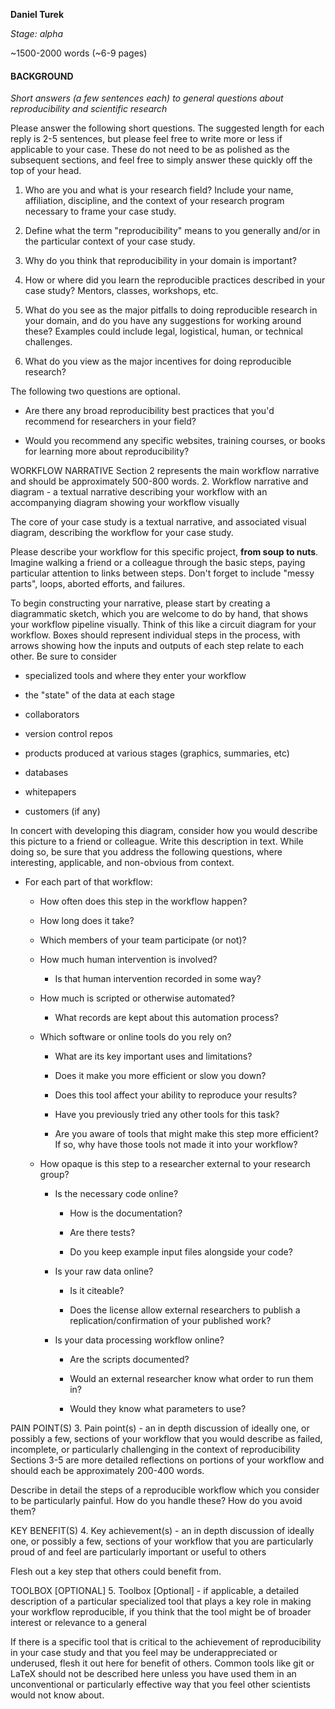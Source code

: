__Daniel Turek__

_Stage: alpha_

~1500-2000 words (~6-9 pages)

#### BACKGROUND
_Short answers (a few sentences each) to general questions about reproducibility and scientific research_

Please answer the following short questions. The suggested length for each reply is 2-5 sentences, but please feel free to write more or less if applicable to your case. These do not need to be as polished as the subsequent sections, and feel free to simply answer these quickly off the top of your head.

1. Who are you and what is your research field? Include your name, affiliation, discipline, and the context of your research program necessary to frame your case study.

2. Define what the term "reproducibility" means to you generally and/or in the particular context of your case study.

3. Why do you think that reproducibility in your domain is important?

4. How or where did you learn the reproducible practices described in your case study? Mentors, classes, workshops, etc.

5. What do you see as the major pitfalls to doing reproducible research in your domain, and do you have any suggestions for working around these? Examples could include legal, logistical, human, or technical challenges.

6. What do you view as the major incentives for doing reproducible research?

The following two questions are optional.

* Are there any broad reproducibility best practices that you'd recommend for researchers in your field?

* Would you recommend any specific websites, training courses, or books for learning more about reproducibility?

WORKFLOW NARRATIVE
Section 2 represents the main workflow narrative and should be approximately 500-800 words.
2. Workflow narrative and diagram - a textual narrative describing your workflow with an accompanying diagram showing your workflow visually

The core of your case study is a textual narrative, and associated visual diagram, describing the workflow for your case study.

Please describe your workflow for this specific project, **from soup to nuts**. Imagine walking a friend or a colleague through the basic steps, paying particular attention to links between steps. Don't forget to include "messy parts", loops, aborted efforts, and failures.

To begin constructing your narrative, please start by creating a diagrammatic sketch, which you are welcome to do by hand, that shows your workflow pipeline visually. Think of this like a circuit diagram for your workflow. Boxes should represent individual steps in the process, with arrows showing how the inputs and outputs of each step relate to each other. Be sure to consider

* specialized tools and where they enter your workflow

* the "state" of the data at each stage

* collaborators

* version control repos

* products produced at various stages (graphics, summaries, etc)

* databases

* whitepapers

* customers (if any)

In concert with developing this diagram, consider how you would describe this picture to a friend or colleague. Write this description in text. While doing so, be sure that you address the following questions, where interesting, applicable, and non-obvious from context.

* For each part of that workflow:

    * How often does this step in the workflow happen?

    * How long does it take?

    * Which members of your team participate (or not)?

    * How much human intervention is involved?

        * Is that human intervention recorded in some way?

    * How much is scripted or otherwise automated?

        * What records are kept about this automation process?

    * Which software or online tools do you rely on?

        * What are its key important uses and limitations?

        * Does it make you more efficient or slow you down?

        * Does this tool affect your ability to reproduce your results?

        * Have you previously tried any other tools for this task?

        * Are you aware of tools that might make this step more efficient? If so, why have those tools not made it into your workflow?

    * How opaque is this step to a researcher external to your research group?

        * Is the necessary code online?

            * How is the documentation?

            * Are there tests?

            * Do you keep example input files alongside your code?

        * Is your raw data online?

            * Is it citeable?

            * Does the license allow external researchers to publish a replication/confirmation of your published work?

        * Is your data processing workflow online?

            * Are the scripts documented?

            * Would an external researcher know what order to run them in?

            * Would they know what parameters to use?

PAIN POINT(S)
3. Pain point(s) - an in depth discussion of ideally one, or possibly a few, sections of your workflow that you would describe as failed, incomplete, or particularly challenging in the context of reproducibility
Sections 3-5 are more detailed reflections on portions of your workflow and should each be approximately 200-400 words.

Describe in detail the steps of a reproducible workflow which you consider to be particularly painful. How do you handle these? How do you avoid them?

KEY BENEFIT(S)
4. Key achievement(s) - an in depth discussion of ideally one, or possibly a few, sections of your workflow that you are particularly proud of and feel are particularly important or useful to others

Flesh out a key step that others could benefit from.

TOOLBOX [OPTIONAL]
5. Toolbox [Optional] - if applicable, a detailed description of a particular specialized tool that plays a key role in making your workflow reproducible, if you think that the tool might be of broader interest or relevance to a general

If there is a specific tool that is critical to the achievement of reproducibility in your case study and that you feel may be underappreciated or underused, flesh it out here for benefit of others. Common tools like git or LaTeX should not be described here unless you have used them in an unconventional or particularly effective way that you feel other scientists would not know about.
